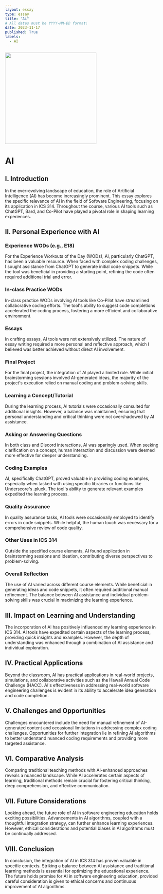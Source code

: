```yaml
---
layout: essay
type: essay
title: "Ai"
# All dates must be YYYY-MM-DD format!
date: 2023-11-17
published: True
labels:
  - AI
---
```


<img width="300px" class="rounded float-start pe-4" src="../img/DALL·E 2023-11-18 17.54.50 - an image of ai robots doing everyones hw.png">

# AI 

## I. Introduction

In the ever-evolving landscape of education, the role of Artificial Intelligence (AI) has become increasingly prominent. This essay explores the specific relevance of AI in the field of Software Engineering, focusing on its application in ICS 314. Throughout the course, various AI tools such as ChatGPT, Bard, and Co-Pilot have played a pivotal role in shaping learning experiences.

## II. Personal Experience with AI

### Experience WODs (e.g., E18)
For the Experience Workouts of the Day (WODs), AI, particularly ChatGPT, has been a valuable resource. When faced with complex coding challenges, I sought assistance from ChatGPT to generate initial code snippets. While the tool was beneficial in providing a starting point, refining the code often required additional trial and error.

### In-class Practice WODs
In-class practice WODs involving AI tools like Co-Pilot have streamlined collaborative coding efforts. The tool's ability to suggest code completions accelerated the coding process, fostering a more efficient and collaborative environment.

### Essays
In crafting essays, AI tools were not extensively utilized. The nature of essay writing required a more personal and reflective approach, which I believed was better achieved without direct AI involvement.

### Final Project
For the final project, the integration of AI played a limited role. While initial brainstorming sessions involved AI-generated ideas, the majority of the project's execution relied on manual coding and problem-solving skills.

### Learning a Concept/Tutorial
During the learning process, AI tutorials were occasionally consulted for additional insights. However, a balance was maintained, ensuring that personal understanding and critical thinking were not overshadowed by AI assistance.

### Asking or Answering Questions
In both class and Discord interactions, AI was sparingly used. When seeking clarification on a concept, human interaction and discussion were deemed more effective for deeper understanding.

### Coding Examples
AI, specifically ChatGPT, proved valuable in providing coding examples, especially when tasked with using specific libraries or functions like Underscore's .pluck. The tool's ability to generate relevant examples expedited the learning process.

### Quality Assurance
In quality assurance tasks, AI tools were occasionally employed to identify errors in code snippets. While helpful, the human touch was necessary for a comprehensive review of code quality.

### Other Uses in ICS 314
Outside the specified course elements, AI found application in brainstorming sessions and ideation, contributing diverse perspectives to problem-solving.

### Overall Reflection
The use of AI varied across different course elements. While beneficial in generating ideas and code snippets, it often required additional manual refinement. The balance between AI assistance and individual problem-solving skills was crucial in maximizing the learning experience.

## III. Impact on Learning and Understanding

The incorporation of AI has positively influenced my learning experience in ICS 314. AI tools have expedited certain aspects of the learning process, providing quick insights and examples. However, the depth of understanding was enhanced through a combination of AI assistance and individual exploration.

## IV. Practical Applications

Beyond the classroom, AI has practical applications in real-world projects, simulations, and collaborative activities such as the Hawaii Annual Code Challenge (HACC). AI's effectiveness in addressing real-world software engineering challenges is evident in its ability to accelerate idea generation and code completion.

## V. Challenges and Opportunities

Challenges encountered include the need for manual refinement of AI-generated content and occasional limitations in addressing complex coding challenges. Opportunities for further integration lie in refining AI algorithms to better understand nuanced coding requirements and providing more targeted assistance.

## VI. Comparative Analysis

Comparing traditional teaching methods with AI-enhanced approaches reveals a nuanced landscape. While AI accelerates certain aspects of learning, traditional methods remain crucial for fostering critical thinking, deep comprehension, and effective communication.

## VII. Future Considerations

Looking ahead, the future role of AI in software engineering education holds exciting possibilities. Advancements in AI algorithms, coupled with a thoughtful integration strategy, can further enhance learning experiences. However, ethical considerations and potential biases in AI algorithms must be continually addressed.

## VIII. Conclusion

In conclusion, the integration of AI in ICS 314 has proven valuable in specific contexts. Striking a balance between AI assistance and traditional learning methods is essential for optimizing the educational experience. The future holds promise for AI in software engineering education, provided careful consideration is given to ethical concerns and continuous improvement of AI algorithms.
